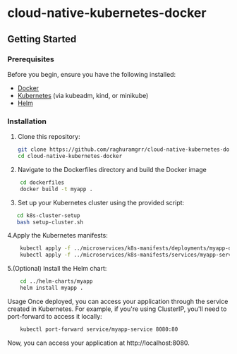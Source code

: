 # cloud-native-kubernetes-docker


## Getting Started

### Prerequisites

Before you begin, ensure you have the following installed:

- [Docker](https://docs.docker.com/get-docker/)
- [Kubernetes](https://kubernetes.io/docs/setup/) (via kubeadm, kind, or minikube)
- [Helm](https://helm.sh/docs/intro/install/)

### Installation

1. Clone this repository:
   ```bash
   git clone https://github.com/raghuramgrr/cloud-native-kubernetes-docker.git
   cd cloud-native-kubernetes-docker
    ```

2. Navigate to the Dockerfiles directory and build the Docker image
```bash
    cd dockerfiles
    docker build -t myapp .
```

3. Set up your Kubernetes cluster using the provided script:
 ```bash
    cd k8s-cluster-setup
    bash setup-cluster.sh
```
4.Apply the Kubernetes manifests:
```bash
    kubectl apply -f ../microservices/k8s-manifests/deployments/myapp-deployment.yaml
    kubectl apply -f ../microservices/k8s-manifests/services/myapp-service.yaml
```

5.(Optional) Install the Helm chart:
```bash
    cd ../helm-charts/myapp
    helm install myapp .
``` 

Usage
Once deployed, you can access your application through the service created in Kubernetes. For example, if you're using ClusterIP, you'll need to port-forward to access it locally:
```bash
    kubectl port-forward service/myapp-service 8080:80
``` 
Now, you can access your application at http://localhost:8080.

